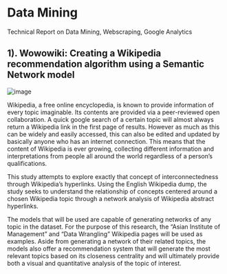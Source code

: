 # Data Mining
Technical Report on Data Mining, Webscraping, Google Analytics

## 1). Wowowiki: Creating a Wikipedia recommendation algorithm using a Semantic Network model
![image](https://user-images.githubusercontent.com/67006507/122386284-54d69c80-cfa0-11eb-9204-cbf48ddd0dd5.png)

Wikipedia, a free online encyclopedia, is known to provide information of every topic imaginable. Its contents are provided via a peer-reviewed open collaboration. A quick google search of a certain topic will almost always return a Wikipedia link in the first page of results. However as much as this can be widely and easily accessed, this can also be edited and updated by basically anyone who has an internet connection. This means that the content of Wikipedia is ever growing, collecting different information and interpretations from people all around the world regardless of a person’s qualifications.

This study attempts to explore exactly that concept of interconnectedness through Wikipedia’s hyperlinks. Using the English Wikipedia dump, the study seeks to understand the relationship of concepts centered around a chosen Wikipedia topic through a network analysis of Wikipedia abstract hyperlinks.

The models that will be used are capable of generating networks of any topic in the dataset. For the purpose of this research, the “Asian Institute of Management” and “Data Wrangling” Wikipedia pages will be used as examples. Aside from generating a network of their related topics, the models also offer a recommendation system that will generate the most relevant topics based on its closeness centrality and will ultimately provide both a visual and quantitative analysis of the topic of interest.
